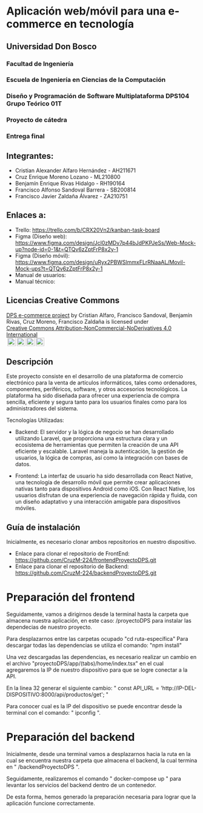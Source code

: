 # Aplicación web/móvil para una e-commerce en tecnología

## Universidad Don Bosco
### Facultad de Ingeniería
### Escuela de Ingeniería en Ciencias de la Computación
### Diseño y Programación de Software Multiplataforma DPS104 Grupo Teórico 01T

### Proyecto de cátedra
### Entrega final

## Integrantes:
- Cristian Alexander Alfaro Hernández - AH211671
- Cruz Enrique Moreno Lozano - ML210800
- Benjamín Enrique Rivas Hidalgo - RH190164
- Francisco Alfonso Sandoval Barrera - SB200814
- Francisco Javier Zaldaña Álvarez - ZA210751

## Enlaces a:
- Trello: https://trello.com/b/CRX20Vn2/kanban-task-board
- Figma (Diseño web): https://www.figma.com/design/Jcl0zMDv7p44bJdPKPJeSs/Web-Mock-up?node-id=0-1&t=QTQv6zZptFrP8x2y-1
- Figma (Diseño móvil): https://www.figma.com/design/uRyx2PBWSlmmxFLrRNaaAL/Movil-Mock-ups?t=QTQv6zZptFrP8x2y-1
- Manual de usuarios:
- Manual técnico:

## Licencias Creative Commons
<p xmlns:cc="http://creativecommons.org/ns#" xmlns:dct="http://purl.org/dc/terms/"><a property="dct:title" rel="cc:attributionURL" href="https://github.com/Franckalv/e-commerce-project">DPS e-commerce project</a> by <span property="cc:attributionName">Cristian Alfaro, Francisco Sandoval, Benjamín Rivas, Cruz Moreno, Francisco Zaldaña </span> is licensed under <a href="https://creativecommons.org/licenses/by-nc-nd/4.0/?ref=chooser-v1" target="_blank" rel="license noopener noreferrer" style="display:inline-block;">Creative Commons Attribution-NonCommercial-NoDerivatives 4.0 International <br> <img style="height:22px!important;margin-left:3px;vertical-align:text-bottom;" src="https://mirrors.creativecommons.org/presskit/icons/cc.svg?ref=chooser-v1" alt=""><img style="height:22px!important;margin-left:3px;vertical-align:text-bottom;" src="https://mirrors.creativecommons.org/presskit/icons/by.svg?ref=chooser-v1" alt=""><img style="height:22px!important;margin-left:3px;vertical-align:text-bottom;" src="https://mirrors.creativecommons.org/presskit/icons/nc.svg?ref=chooser-v1" alt=""><img style="height:22px!important;margin-left:3px;vertical-align:text-bottom;" src="https://mirrors.creativecommons.org/presskit/icons/nd.svg?ref=chooser-v1" alt=""></a></p>


## Descripción
Este proyecto consiste en el desarrollo de una plataforma de comercio electrónico para la venta de artículos informáticos, tales como ordenadores, componentes, periféricos, software, y otros accesorios tecnológicos. La plataforma ha sido diseñada para ofrecer una experiencia de compra sencilla, eficiente y segura tanto para los usuarios finales como para los administradores del sistema.

Tecnologías Utilizadas:

- Backend: El servidor y la lógica de negocio se han desarrollado utilizando Laravel, que proporciona una estructura clara y un ecosistema de herramientas que permiten la creación de una API eficiente y escalable. Laravel maneja la autenticación, la gestión de usuarios, la lógica de compras, así como la integración con bases de datos.

- Frontend: La interfaz de usuario ha sido desarrollada con React Native, una tecnología de desarrollo móvil que permite crear aplicaciones nativas tanto para dispositivos Android como iOS. Con React Native, los usuarios disfrutan de una experiencia de navegación rápida y fluida, con un diseño adaptativo y una interacción amigable para dispositivos móviles.

## Guía de instalación
Inicialmente, es necesario clonar ambos repositorios en nuestro dispositivo.

- Enlace para clonar el repositorio de FrontEnd: https://github.com/CruzM-224/frontendProyectoDPS.git
- Enlace para clonar el repositorio de Backend: https://github.com/CruzM-224/backendProyectoDPS.git

# Preparación del frontend
Seguidamente, vamos a dirigirnos desde la terminal hasta la carpeta que almacena nuestra aplicación, en este caso: /proyectoDPS para instalar las dependecias de nuestro proyecto.

Para desplazarnos entre las carpetas ocupado "cd ruta-específica"
Para descargar todas las dependencias se utiliza el comando: "npm install"

Una vez descargadas las dependencias, es necesario realizar un cambio en el archivo "proyectoDPS/app/(tabs)/home/index.tsx" en el cual agregaremos la IP de nuestro dispositivo para que se logre conectar a la API. 

En la linea 32 generar el siguiente cambio: " const API_URL = 'http://IP-DEL-DISPOSITIVO:8000/api/productos/get'; "

Para conocer cual es la IP del dispositivo se puede encontrar desde la terminal con el comando: " ipconfig ".

# Preparación del backend

Inicialmente, desde una terminal vamos a desplazarnos hacia la ruta en la cual se encuentra nuestra carpeta que almacena el backend, la cual termina en " /backendProyectoDPS ".

Seguidamente, realizaremos el comando " docker-compose up " para levantar los servicios del backend dentro de un contenedor.

De esta forma, hemos generado la preparación necesaria para lograr que la aplicación funcione correctamente.
